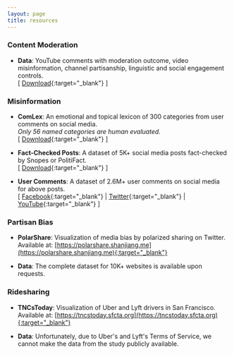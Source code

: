 ```yaml
---
layout: page
title: resources
---
```


### Content Moderation

* **Data**: YouTube comments with moderation outcome, video misinformation, channel partisanship, linguistic and social engagement controls.  
\[ [Download](youtube_comments.csv){:target="_blank"} \]

### Misinformation

* **ComLex**: An emotional and topical lexicon of 300 categories from user comments on social media.  
*Only 56 named categories are human evaluated.*  
\[ [Download](ComLex.csv){:target="_blank"} \]

* **Fact-Checked Posts**: A dataset of 5K+ social media posts fact-checked by Snopes or PolitiFact.  
\[ [Download](factchecks.csv){:target="_blank"} \]

* **User Comments**: A dataset of 2.6M+ user comments on social media for above posts.  
\[ [Facebook](comments/facebook.bz2){:target="_blank"} | [Twitter](comments/twitter.bz2){:target="_blank"} | [YouTube](comments/youtube.bz2){:target="_blank"} \]

### Partisan Bias

* **PolarShare**: Visualization of media bias by polarized sharing on Twitter.  
Available at: [https://polarshare.shanjiang.me](https://polarshare.shanjiang.me){:target="_blank"}

* **Data**: The complete dataset for 10K+ websites is available upon requests.

### Ridesharing

* **TNCsToday**: Visualization of Uber and Lyft drivers in San Francisco.  
Available at: [https://tncstoday.sfcta.org](https://tncstoday.sfcta.org){:target="_blank"}

* **Data**: Unfortunately, due to Uber's and Lyft's Terms of Service, we cannot make the data from the study publicly available.
